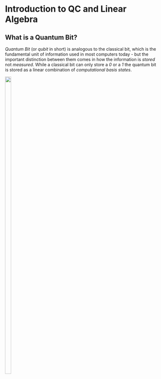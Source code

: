 # Introduction to QC and Linear Algebra
## What is a Quantum Bit?
_Quantum Bit_ (or _qubit_ in short) is analogous to the classical bit, which is the fundamental unit of information used in most computers today - but the important distinction between them comes in how the information is _stored_ not _measured_. While a classical bit can only store a _0_ or a _1_ the quantum bit is stored as a linear combination of _computational basis states_.

<img src="https://user-images.githubusercontent.com/95964330/164874629-662d2bef-87f2-4040-998a-5c9d68ef021c.png" width=20% height=50%>
